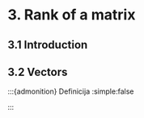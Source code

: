 # 3. Rank of a matrix

## 3.1 Introduction

## 3.2 Vectors
:::{admonition} Definicija
:simple:false

:::